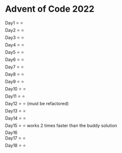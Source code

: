 # Advent of Code 2022

Day1 :star: :star:   
Day2 :star: :star:   
Day3 :star: :star:    
Day4 :star: :star:    
Day5 :star: :star:   
Day6 :star: :star:   
Day7 :star: :star:   
Day8 :star: :star:   
Day9 :star: :star:   
Day10 :star: :star:   
Day11 :star: :star:   
Day12 :star: :star:  (must be refactored)  
Day13 :star: :star:  
Day14 :star: :star:  
Day15 :star: :star:  works 2 times faster than the buddy solution    
Day16       
Day17 :star: :star:   
Day18 :star: :star:       